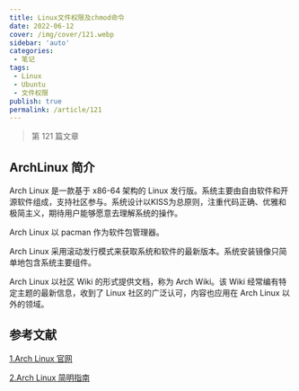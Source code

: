 ```yaml
---
title: Linux文件权限及chmod命令
date: 2022-06-12
cover: /img/cover/121.webp
sidebar: 'auto'
categories:
 - 笔记
tags:
 - Linux
 - Ubuntu
 - 文件权限
publish: true
permalink: /article/121
---
```


> 第 121 篇文章
<!-- more -->

## ArchLinux 简介
Arch Linux 是一款基于 x86-64 架构的 Linux 发行版。系统主要由自由软件和开源软件组成，支持社区参与。系统设计以KISS为总原则，注重代码正确、优雅和极简主义，期待用户能够愿意去理解系统的操作。

Arch Linux 以 pacman 作为软件包管理器。

Arch Linux 采用滚动发行模式来获取系统和软件的最新版本。系统安装镜像只简单地包含系统主要组件。

Arch Linux 以社区 Wiki 的形式提供文档，称为 Arch Wiki。该 Wiki 经常编有特定主题的最新信息，收到了 Linux 社区的广泛认可，内容也应用在 Arch Linux 以外的领域。




## 参考文献
[1.Arch Linux 官网](https://archlinux.org/)

[2.Arch Linux 简明指南](https://arch.icekylin.online/)

